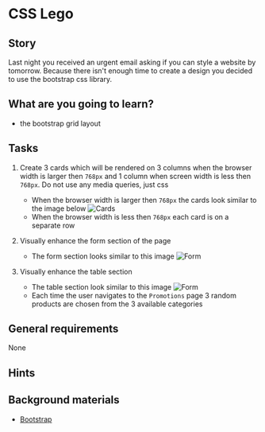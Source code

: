 # CSS Lego

## Story

Last night you received an urgent email asking if you can style a website by tomorrow.
Because there isn't enough time to create a design you decided to use the bootstrap css library.

## What are you going to learn?

- the bootstrap grid layout

## Tasks

1. Create 3 cards which will be rendered on 3 columns when the browser width is larger then `768px` and 1 column when screen width is less then `768px`. Do not use any media queries, just css
    - When the browser width is larger then `768px` the cards look similar to the image below ![Cards](media/frontend/css-lego-cards.JPG)
    - When the browser width is less then `768px` each card is on a separate row

2. Visually enhance the form section of the page
    - The form section looks similar to this image ![Form](media/frontend/css-lego-form.JPG)

3. Visually enhance the table section
    - The table section look similar to this image ![Form](media/frontend/css-lego-table.JPG)
    - Each time the user navigates to the `Promotions` page 3 random products are chosen from the 3 available categories

## General requirements

None

## Hints



## Background materials

- <i class="far fa-exclamation"></i> [Bootstrap](https://getbootstrap.com/docs/5.0/getting-started/introduction/)
